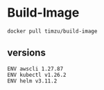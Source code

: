 # Build-Image

```bash
docker pull timzu/build-image
```

## versions

```
ENV awscli 1.27.87
ENV kubectl v1.26.2
ENV helm v3.11.2
```
